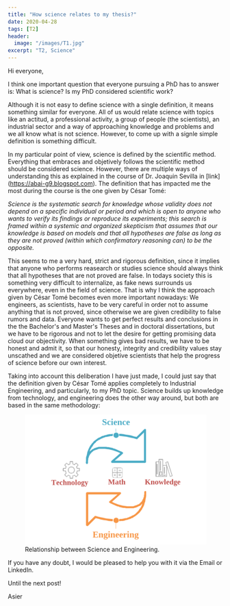```yaml
---
title: "How science relates to my thesis?"
date: 2020-04-28
tags: [T2]
header:
  image: "/images/T1.jpg"
excerpt: "T2, Science"
---
```


Hi everyone,

I think one important question that everyone pursuing a PhD has to answer is: What is science? Is my PhD considered scientific work?

Although it is not easy to define science with a single definition, it means something similar for everyone. All of us would relate science with topics like an actitud, a professional activity, a group of people (the scientists), an industrial sector and a way of approaching knowledge and problems and we all know what is not science. However, to come up with a signle simple definition is something difficult.

In my particular point of view, science is defined by the scientific method. Everything that embraces and objetively follows the scientific method should be considered science. However, there are multiple ways of understanding this as explained in the course of Dr. Joaquin Sevilla in [link] (https://abai-g9.blogspot.com). The definition that has impacted me the most during the course is the one given by César Tomé:

*Science is the systematic search for knowledge whose validity does not depend on a specific individual or period and which is open to anyone who wants to verify its findings or reproduce its experiments; this search is framed within a systemic and organized skepticism that assumes that our knowledge is based on models and that all hypotheses are false as long as they are not proved (within which confirmatory reasoning can) to be the opposite.*

This seems to me a very hard, strict and rigorous definition, since it implies that anyone who performs reasearch or studies science should always think that all hypotheses that are not proved are false. In todays society this is something very difficult to internalize, as fake news surrounds us everywhere, even in the field of science. That is why I think the approach given by César Tomé becomes even more important nowadays: We engineers, as scientists, have to be very careful in order not to assume anything that is not proved, since otherwise we are given credibility to false rumors and data. Everyone wants to get perfect results and conclusions in the the Bachelor's and Master's Theses and in doctoral dissertations, but we have to be rigorous and not to let the desire for getting promising data cloud our objectivity. When something gives bad results, we have to be honest and admit it, so that our honesty, integrity and credibility values stay unscathed and we are considered objetive scientists that help the progress of science before our own interest.

Taking into account this deliberation I have just made, I could just say that the definition given by César Tomé applies completely to Industrial Engineering, and particularly, to my PhD topic. Science builds up knowledge from technology, and engineering does the other way around, but both are based in the same methodology:

<figure>
  <img src="/images/science-and-engineering.png" alt="Relationship between Science and Engineering">
  <figcaption>Relationship between Science and Engineering.</figcaption>
</figure>

If you have any doubt, I would be pleased to help you with it via the Email or LinkedIn.

Until the next post!

Asier